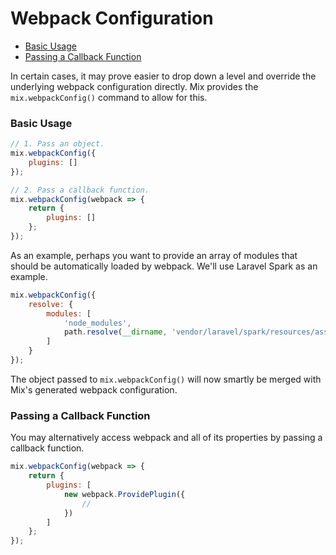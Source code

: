 # Webpack Configuration

-   [Basic Usage](#basic-usage)
-   [Passing a Callback Function](#passing-a-callback-function)

In certain cases, it may prove easier to drop down a level and override the underlying webpack configuration directly. Mix provides the `mix.webpackConfig()` command to allow for this.

### Basic Usage

```js
// 1. Pass an object.
mix.webpackConfig({
    plugins: []
});

// 2. Pass a callback function.
mix.webpackConfig(webpack => {
    return {
        plugins: []
    };
});
```

As an example, perhaps you want to provide an array of modules that should be automatically loaded by webpack. We'll use Laravel Spark as an example.

```js
mix.webpackConfig({
    resolve: {
        modules: [
            'node_modules',
            path.resolve(__dirname, 'vendor/laravel/spark/resources/assets/js')
        ]
    }
});
```

The object passed to `mix.webpackConfig()` will now smartly be merged with Mix's generated webpack configuration.

### Passing a Callback Function

You may alternatively access webpack and all of its properties by passing a callback function.

```js
mix.webpackConfig(webpack => {
    return {
        plugins: [
            new webpack.ProvidePlugin({
                //
            })
        ]
    };
});
```
